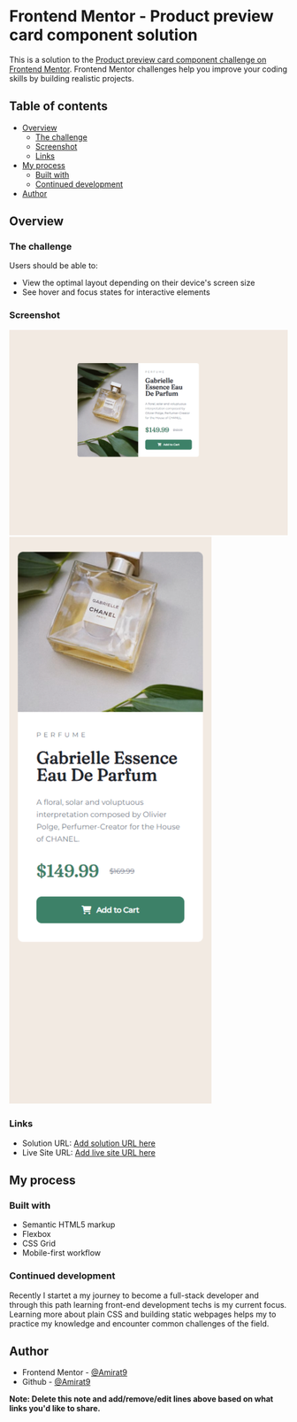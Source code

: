 # Frontend Mentor - Product preview card component solution

This is a solution to the [Product preview card component challenge on Frontend Mentor](https://www.frontendmentor.io/challenges/product-preview-card-component-GO7UmttRfa). Frontend Mentor challenges help you improve your coding skills by building realistic projects.

## Table of contents

- [Overview](#overview)
  - [The challenge](#the-challenge)
  - [Screenshot](#screenshot)
  - [Links](#links)
- [My process](#my-process)
  - [Built with](#built-with)
  - [Continued development](#continued-development)
- [Author](#author)

## Overview

### The challenge

Users should be able to:

- View the optimal layout depending on their device's screen size
- See hover and focus states for interactive elements

### Screenshot

![](./images/screenshots/desktop-version.png)
![](./images/screenshots/mobile-version.png)

### Links

- Solution URL: [Add solution URL here](https://your-solution-url.com)
- Live Site URL: [Add live site URL here](https://your-live-site-url.com)

## My process

### Built with

- Semantic HTML5 markup
- Flexbox
- CSS Grid
- Mobile-first workflow

### Continued development

Recently I startet a my journey to become a full-stack developer and through this path learning front-end development techs is my current focus. Learning more about plain CSS and building static webpages helps my to practice my knowledge and encounter common challenges of the field.

## Author

- Frontend Mentor - [@Amirat9](https://www.frontendmentor.io/profile/yourusername)
- Github - [@Amirat9](https://github.com/Amirat9)

**Note: Delete this note and add/remove/edit lines above based on what links you'd like to share.**
